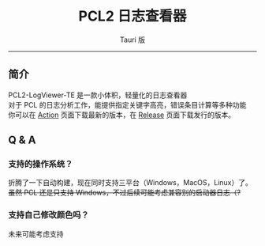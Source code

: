 <h1 align="center">PCL2 日志查看器</h1>
<p align="center">Tauri 版</p>

---

## 简介

PCL2-LogViewer-TE 是一款小体积，轻量化的日志查看器\
对于 PCL 的日志分析工作，能提供指定关键字高亮，错误条目计算等多种功能\
你可以在 [Action](https://github.com/PCL-Community/PCL2-LogViewer-TE/actions/workflows/build-ci.yml) 页面下载最新的版本，在 [Release](https://github.com/PCL-Community/PCL2-LogViewer-TE/releases) 页面下载发行的版本。

## Q & A

### 支持的操作系统？
折腾了一下自动构建，现在同时支持三平台（Windows，MacOS，Linux）了。\
~~虽然 PCL 还是只支持 Windows，不过后续可能考虑兼容别的启动器日志（?~~

### 支持自己修改颜色吗？
未来可能考虑支持
